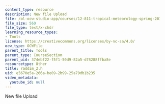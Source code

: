 ```yaml
---
content_type: resource
description: New file Upload
file: /ol-ocw-studio-app/courses/12-811-tropical-meteorology-spring-2011/e5670e5a266abe092b9925a79db1b235_raddim_2.h
file_size: 560
file_type: text/x-chdr
learning_resource_types:
- Tools
license: https://creativecommons.org/licenses/by-nc-sa/4.0/
ocw_type: OCWFile
parent_title: Tools
parent_type: CourseSection
parent_uid: 374ebf22-f5f1-50d9-82a5-d78288ffba8e
resourcetype: Other
title: raddim_2.h
uid: e5670e5a-266a-be09-2b99-25a79db1b235
video_metadata:
  youtube_id: null
---
```

New file Upload